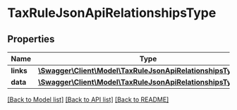 # TaxRuleJsonApiRelationshipsType

## Properties
Name | Type | Description | Notes
------------ | ------------- | ------------- | -------------
**links** | [**\Swagger\Client\Model\TaxRuleJsonApiRelationshipsTypeLinks**](TaxRuleJsonApiRelationshipsTypeLinks.md) |  | [optional] 
**data** | [**\Swagger\Client\Model\TaxRuleJsonApiRelationshipsTypeData**](TaxRuleJsonApiRelationshipsTypeData.md) |  | [optional] 

[[Back to Model list]](../../README.md#documentation-for-models) [[Back to API list]](../../README.md#documentation-for-api-endpoints) [[Back to README]](../../README.md)

